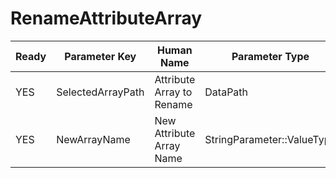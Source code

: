 # RenameAttributeArray

| Ready | Parameter Key | Human Name | Parameter Type | Parameter Class |
|-------|---------------|------------|-----------------|----------------|
| YES | SelectedArrayPath | Attribute Array to Rename | DataPath | ArraySelectionParameter |
| YES | NewArrayName | New Attribute Array Name | StringParameter::ValueType | StringParameter |
